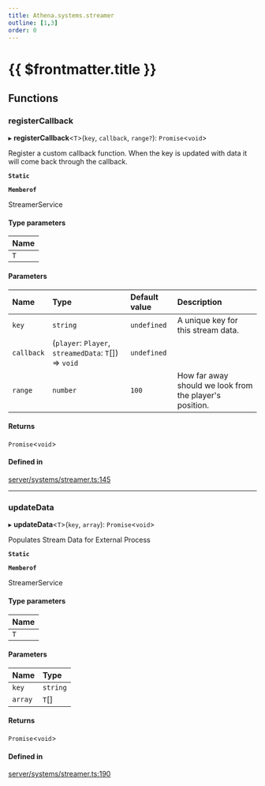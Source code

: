 ```yaml
---
title: Athena.systems.streamer
outline: [1,3]
order: 0
---
```


# {{ $frontmatter.title }}


## Functions

### registerCallback

▸ **registerCallback**<`T`\>(`key`, `callback`, `range?`): `Promise`<`void`\>

Register a custom callback function.
When the key is updated with data it will come back through the callback.

**`Static`**

**`Memberof`**

StreamerService

#### Type parameters

| Name |
| :------ |
| `T` |

#### Parameters

| Name | Type | Default value | Description |
| :------ | :------ | :------ | :------ |
| `key` | `string` | `undefined` | A unique key for this stream data. |
| `callback` | (`player`: `Player`, `streamedData`: `T`[]) => `void` | `undefined` |  |
| `range` | `number` | `100` | How far away should we look from the player's position. |

#### Returns

`Promise`<`void`\>

#### Defined in

[server/systems/streamer.ts:145](https://github.com/Stuyk/altv-athena/blob/9c488f0/src/core/server/systems/streamer.ts#L145)

___

### updateData

▸ **updateData**<`T`\>(`key`, `array`): `Promise`<`void`\>

Populates Stream Data for External Process

**`Static`**

**`Memberof`**

StreamerService

#### Type parameters

| Name |
| :------ |
| `T` |

#### Parameters

| Name | Type |
| :------ | :------ |
| `key` | `string` |
| `array` | `T`[] |

#### Returns

`Promise`<`void`\>

#### Defined in

[server/systems/streamer.ts:190](https://github.com/Stuyk/altv-athena/blob/9c488f0/src/core/server/systems/streamer.ts#L190)
